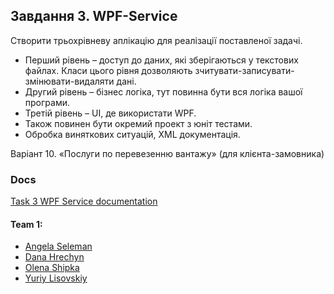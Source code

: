 ## Завдання 3. WPF-Service
Створити трьохрівневу аплікацію для реалізації поставленої задачі.
 * Перший рівень – доступ до даних, які зберігаються у текстових файлах. Класи цього рівня дозволяють зчитувати-записувати-змінювати-видаляти дані.
 * Другий рівень – бізнес логіка, тут повинна бути вся логіка вашої програми.
 * Третій рівень – UI, де використати WPF.
 * Також повинен бути окремий проект з юніт тестами.
 * Обробка виняткових ситуацій, XML документація.
 
Варіант 10.  «Послуги по перевезенню вантажу» (для клієнта-замовника)

### Docs
[Task 3 WPF Service documentation](https://university-courses.github.io/PofCIS-Term5/task3-wpf-service/annotated.html)

#### Team 1:
* [Angela Seleman](https://github.com/selemanka)
* [Dana Hrechyn](https://github.com/danahrechyn123)
* [Olena Shipka](https://github.com/oshipka)
* [Yuriy Lisovskiy](https://github.com/YuriyLisovskiy)

